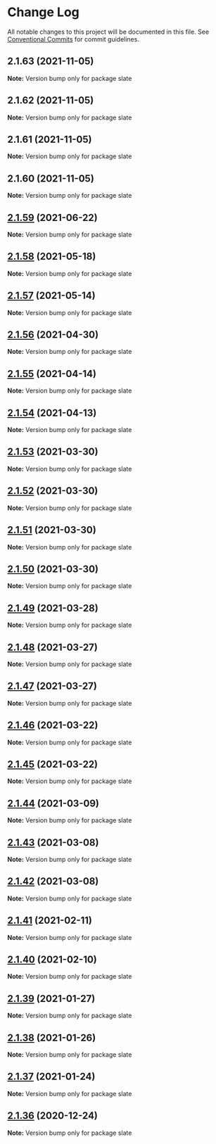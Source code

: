 # Change Log

All notable changes to this project will be documented in this file.
See [Conventional Commits](https://conventionalcommits.org) for commit guidelines.

## 2.1.63 (2021-11-05)

**Note:** Version bump only for package slate





## 2.1.62 (2021-11-05)

**Note:** Version bump only for package slate





## 2.1.61 (2021-11-05)

**Note:** Version bump only for package slate





## 2.1.60 (2021-11-05)

**Note:** Version bump only for package slate





## [2.1.59](https://github.com/Process-Creative/slate/compare/v2.1.58...v2.1.59) (2021-06-22)

**Note:** Version bump only for package slate





## [2.1.58](https://github.com/Process-Creative/slate/compare/v2.1.57...v2.1.58) (2021-05-18)

**Note:** Version bump only for package slate





## [2.1.57](https://github.com/Process-Creative/slate/compare/v2.1.56...v2.1.57) (2021-05-14)

**Note:** Version bump only for package slate





## [2.1.56](https://github.com/Process-Creative/slate/compare/v2.1.55...v2.1.56) (2021-04-30)

**Note:** Version bump only for package slate





## [2.1.55](https://github.com/Process-Creative/slate/compare/v2.1.54...v2.1.55) (2021-04-14)

**Note:** Version bump only for package slate





## [2.1.54](https://github.com/Process-Creative/slate/compare/v2.1.53...v2.1.54) (2021-04-13)

**Note:** Version bump only for package slate





## [2.1.53](https://github.com/Process-Creative/slate/compare/v2.1.52...v2.1.53) (2021-03-30)

**Note:** Version bump only for package slate





## [2.1.52](https://github.com/Process-Creative/slate/compare/v2.1.51...v2.1.52) (2021-03-30)

**Note:** Version bump only for package slate





## [2.1.51](https://github.com/Process-Creative/slate/compare/v2.1.50...v2.1.51) (2021-03-30)

**Note:** Version bump only for package slate





## [2.1.50](https://github.com/Process-Creative/slate/compare/v2.1.49...v2.1.50) (2021-03-30)

**Note:** Version bump only for package slate





## [2.1.49](https://github.com/Process-Creative/slate/compare/v2.1.48...v2.1.49) (2021-03-28)

**Note:** Version bump only for package slate





## [2.1.48](https://github.com/Process-Creative/slate/compare/v2.1.47...v2.1.48) (2021-03-27)

**Note:** Version bump only for package slate





## [2.1.47](https://github.com/Process-Creative/slate/compare/v2.1.46...v2.1.47) (2021-03-27)

**Note:** Version bump only for package slate





## [2.1.46](https://github.com/Process-Creative/slate/compare/v2.1.45...v2.1.46) (2021-03-22)

**Note:** Version bump only for package slate





## [2.1.45](https://github.com/Process-Creative/slate/compare/v2.1.44...v2.1.45) (2021-03-22)

**Note:** Version bump only for package slate





## [2.1.44](https://github.com/Process-Creative/slate/compare/v2.1.43...v2.1.44) (2021-03-09)

**Note:** Version bump only for package slate





## [2.1.43](https://github.com/Process-Creative/slate/compare/v2.1.42...v2.1.43) (2021-03-08)

**Note:** Version bump only for package slate





## [2.1.42](https://github.com/Process-Creative/slate/compare/v2.1.41...v2.1.42) (2021-03-08)

**Note:** Version bump only for package slate





## [2.1.41](https://github.com/Process-Creative/slate/compare/v2.1.40...v2.1.41) (2021-02-11)

**Note:** Version bump only for package slate





## [2.1.40](https://github.com/Process-Creative/slate/compare/v2.1.39...v2.1.40) (2021-02-10)

**Note:** Version bump only for package slate





## [2.1.39](https://github.com/Process-Creative/slate/compare/v2.1.38...v2.1.39) (2021-01-27)

**Note:** Version bump only for package slate





## [2.1.38](https://github.com/Process-Creative/slate/compare/v2.1.37...v2.1.38) (2021-01-26)

**Note:** Version bump only for package slate





## [2.1.37](https://github.com/Process-Creative/slate/compare/v2.1.36...v2.1.37) (2021-01-24)

**Note:** Version bump only for package slate





## [2.1.36](https://github.com/Process-Creative/slate/compare/v2.1.35...v2.1.36) (2020-12-24)

**Note:** Version bump only for package slate

